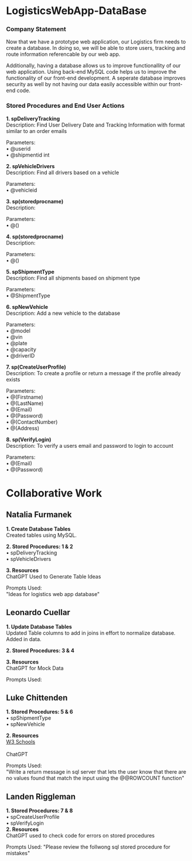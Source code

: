 # LogisticsWebApp-DataBase
### Company Statement
Now that we have a prototype web application, our Logistics firm needs to create a database. 
In doing so, we will be able to store users, tracking and route information referencable by our web app. 
<p> Additionally, having a database allows us to improve functionallity of our web application. Using back-end MySQL code helps us to improve the functionality of our front-end development. A seperate database improves security as well by not having our data easily accessible within our front-end code. </p>

### Stored Procedures and End User Actions
<strong> 1. spDeliveryTracking </strong>
<br> Description: Find User Delivery Date and Tracking Information with format similar to an order emails </br>
<p> Parameters: 
<br> • @userid 
<br> • @shipmentid int </p>

<strong> 2. spVehicleDrivers </strong>
<br> Description: Find all drivers based on a vehicle </br>
<p> Parameters: 
<br> • @vehicleid </p>

<strong> 3. sp(storedprocname) </strong>
<br> Description: </br>
<p> Parameters:
<br> • @() </p>

<strong> 4. sp(storedprocname) </strong>
<br> Description:  </br>
<p> Parameters: 
<br> • @() </p>

<strong> 5. spShipmentType </strong>
<br> Description: Find all shipments based on shipment type </br>
<p> Parameters: 
<br> • @ShipmentType </p>

<strong> 6. spNewVehicle </strong>
<br> Description: Add a new vehicle to the database </br>
<p> Parameters: 
<br> • @model
<br> • @vin
<br> • @plate
<br> • @capacity
<br> • @driverID </p>

<strong> 7. sp(CreateUserProfile) </strong>
<br> Description: To create a profile or return a message if the profile already exists  </br>
<p> Parameters:
<br> • @(Firstname)
<br> • @(LastName)
<br> • @(Email)
<br> • @(Password)
<br> • @(ContactNumber)
<br> • @(Address) </p>

<strong> 8. sp(VerifyLogin) </strong>
<br> Description: To verify a users email and password to login to account  </br>
<p> Parameters: 
<br> • @(Email)
<br> • @(Password) </p>

# Collaborative Work
## Natalia Furmanek 
<strong>1. Create Database Tables </strong>
<br> Created tables using MySQL. <br>

<strong>2. Stored Procedures: 1 & 2 </strong>
<br>  • spDeliveryTracking </br>
 • spVehicleDrivers

<strong>3. Resources </strong>
<br> ChatGPT Used to Generate Table Ideas </br>
<p> Prompts Used: 
<br> "Ideas for logistics web app database" </br>
</p>

## Leonardo Cuellar
<strong>1. Update Database Tables </strong>
<br> Updated Table columns to add in joins in effort to normalize database. Added in data. </br>

<strong>2. Stored Procedures: 3 & 4 </strong>

<strong>3. Resources </strong>
<br> ChatGPT for Mock Data </br>
<p> Prompts Used: </p>

## Luke Chittenden
<strong>1. Stored Procedures: 5 & 6 </strong>
<br>  • spShipmentType </br>
 • spNewVehicle

<strong>2. Resources </strong>
<br> [W3 Schools](https://www.w3schools.com/sql/default.asp) </br>
<br> ChatGPT </br>
<p> Prompts Used:
<br> "Write a return message in sql server that lets the user know that there are no values found that match the input using the @@ROWCOUNT function"</br>
</p>

## Landen Riggleman
<strong>1. Stored Procedures: 7 & 8 </strong>
<br>  • spCreateUserProfile </br>
 • spVerifyLogin </br>
<strong>2. Resources </strong>
<br> ChatGPT used to check code for errors on stored procedures  </br>
<p> Prompts Used: "Please review the follwong sql stored procedure for mistakes" </p>

